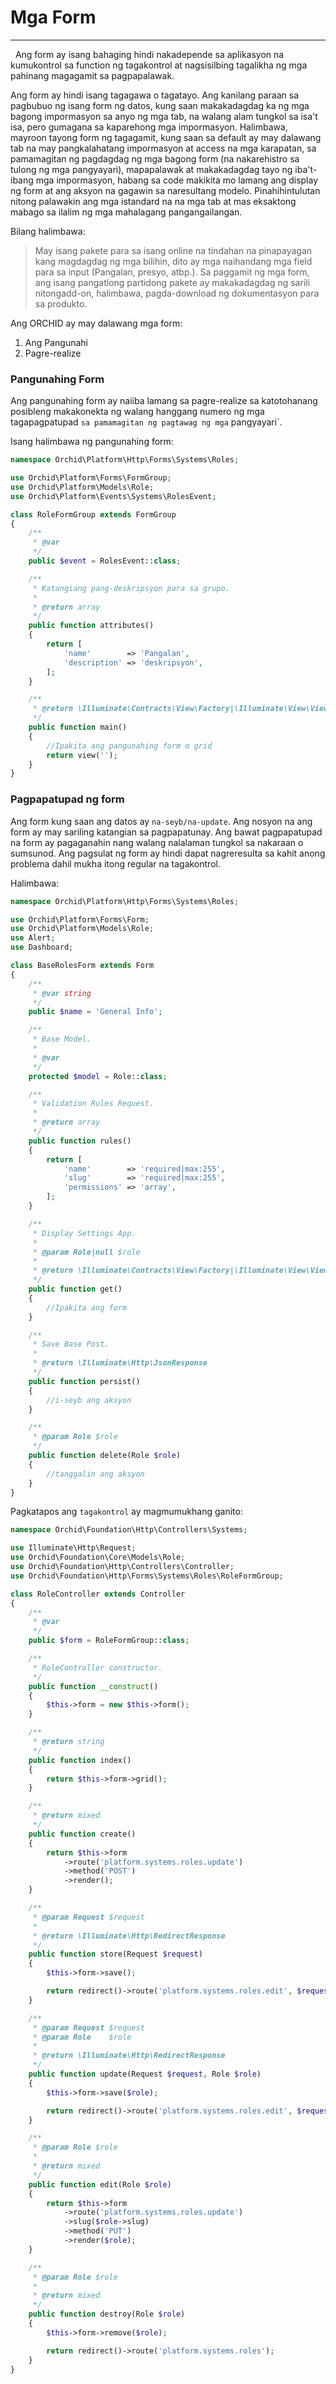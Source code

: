 # Mga Form
----------
 
Ang form ay isang bahaging hindi nakadepende sa aplikasyon na kumukontrol sa function ng tagakontrol at nagsisilbing tagalikha ng mga pahinang
magagamit sa pagpapalawak.

Ang form ay hindi isang tagagawa o tagatayo.
Ang kanilang paraan sa pagbubuo ng isang form ng datos, kung saan makakadagdag ka ng mga bagong impormasyon sa anyo ng mga tab,
na walang alam tungkol sa isa't isa, pero gumagana sa kaparehong mga impormasyon.
Halimbawa, mayroon tayong form ng tagagamit, kung saan sa default ay may dalawang tab
na may pangkalahatang impormasyon at access na mga karapatan, sa pamamagitan ng pagdagdag ng mga bagong form
(na nakarehistro sa tulong ng mga pangyayari), mapapalawak at makakadagdag tayo ng iba't-ibang mga impormasyon,
habang sa code makikita mo lamang ang display ng form at ang aksyon na gagawin sa naresultang modelo.
Pinahihintulutan nitong palawakin ang mga istandard na na mga tab at mas eksaktong mabago sa ilalim ng mga mahalagang pangangailangan.

Bilang halimbawa:

> May isang pakete para sa isang online na tindahan na pinapayagan kang magdagdag ng mga bilihin,
dito ay mga naihandang mga field para sa input (Pangalan, presyo, atbp.).
Sa paggamit ng mga form,
ang isang pangatlong partidong pakete ay makakadagdag ng sarili nitongadd-on, halimbawa, pagda-download ng dokumentasyon para sa produkto.


Ang ORCHID ay may dalawang mga form:

1. Ang Pangunahi
1. Pagre-realize

### Pangunahing Form

Ang pangunahing form ay naiiba lamang sa pagre-realize sa katotohanang posibleng makakonekta ng walang hanggang numero ng mga tagapagpatupad ` sa pamamagitan ng pagtawag ng mga ` pangyayari`.

Isang halimbawa ng pangunahing form:
```php
namespace Orchid\Platform\Http\Forms\Systems\Roles;

use Orchid\Platform\Forms\FormGroup;
use Orchid\Platform\Models\Role;
use Orchid\Platform\Events\Systems\RolesEvent;

class RoleFormGroup extends FormGroup
{
    /**
     * @var
     */
    public $event = RolesEvent::class;

    /**
     * Katangiang pang-deskripsyon para sa grupo.
     *
     * @return array
     */
    public function attributes()
    {
        return [
            'name'        => 'Pangalan',
            'description' => 'deskripsyon',
        ];
    }

    /**
     * @return \Illuminate\Contracts\View\Factory|\Illuminate\View\View
     */
    public function main()
    {
        //Ipakita ang pangunahing form o grid
        return view('');
    }
}

```

### Pagpapatupad ng form

Ang form kung saan ang datos ay `na-seyb/na-update`. Ang nosyon na ang form ay may sariling katangian sa pagpapatunay.
Ang bawat pagpapatupad na form ay pagaganahin nang walang nalalaman tungkol sa nakaraan o sumsunod.
Ang pagsulat ng form ay hindi dapat nagreresulta sa kahit anong problema dahil mukha itong regular na tagakontrol.

Halimbawa:
```php
namespace Orchid\Platform\Http\Forms\Systems\Roles;

use Orchid\Platform\Forms\Form;
use Orchid\Platform\Models\Role;
use Alert;
use Dashboard;

class BaseRolesForm extends Form
{
    /**
     * @var string
     */
    public $name = 'General Info';

    /**
     * Base Model.
     *
     * @var
     */
    protected $model = Role::class;

    /**
     * Validation Rules Request.
     *
     * @return array
     */
    public function rules()
    {
        return [
            'name'        => 'required|max:255',
            'slug'        => 'required|max:255',
            'permissions' => 'array',
        ];
    }

    /**
     * Display Settings App.
     *
     * @param Role|null $role
     *
     * @return \Illuminate\Contracts\View\Factory|\Illuminate\View\View
     */
    public function get()
    {
        //Ipakita ang form
    }

    /**
     * Save Base Post.
     *
     * @return \Illuminate\Http\JsonResponse
     */
    public function persist()
    {
        //i-seyb ang aksyon
    }

    /**
     * @param Role $role
     */
    public function delete(Role $role)
    {
        //tanggalin ang aksyon
    }
}

```

Pagkatapos ang `tagakontrol` ay magmumukhang ganito:

```php
namespace Orchid\Foundation\Http\Controllers\Systems;

use Illuminate\Http\Request;
use Orchid\Foundation\Core\Models\Role;
use Orchid\Foundation\Http\Controllers\Controller;
use Orchid\Foundation\Http\Forms\Systems\Roles\RoleFormGroup;

class RoleController extends Controller
{
    /**
     * @var
     */
    public $form = RoleFormGroup::class;

    /**
     * RoleController constructor.
     */
    public function __construct()
    {
        $this->form = new $this->form();
    }

    /**
     * @return string
     */
    public function index()
    {
        return $this->form->grid();
    }

    /**
     * @return mixed
     */
    public function create()
    {
        return $this->form
            ->route('platform.systems.roles.update')
            ->method('POST')
            ->render();
    }

    /**
     * @param Request $request
     *
     * @return \Illuminate\Http\RedirectResponse
     */
    public function store(Request $request)
    {
        $this->form->save();

        return redirect()->route('platform.systems.roles.edit', $request->get('slug'));
    }

    /**
     * @param Request $request
     * @param Role    $role
     *
     * @return \Illuminate\Http\RedirectResponse
     */
    public function update(Request $request, Role $role)
    {
        $this->form->save($role);

        return redirect()->route('platform.systems.roles.edit', $request->get('slug'));
    }

    /**
     * @param Role $role
     *
     * @return mixed
     */
    public function edit(Role $role)
    {
        return $this->form
            ->route('platform.systems.roles.update')
            ->slug($role->slug)
            ->method('PUT')
            ->render($role);
    }

    /**
     * @param Role $role
     *
     * @return mixed
     */
    public function destroy(Role $role)
    {
        $this->form->remove($role);

        return redirect()->route('platform.systems.roles');
    }
}

```
